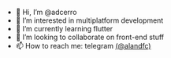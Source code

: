 - 👋 Hi, I’m @adcerro
- 👀 I’m interested in multiplatform development
- 🌱 I’m currently learning flutter
- 💞️ I’m looking to collaborate on front-end stuff
- 📫 How to reach me: telegram [(@alandfc)](https://t.me/alandfc)

<!---
adcerro/adcerro is a ✨ special ✨ repository because its `README.md` (this file) appears on your GitHub profile.
You can click the Preview link to take a look at your changes.
--->
